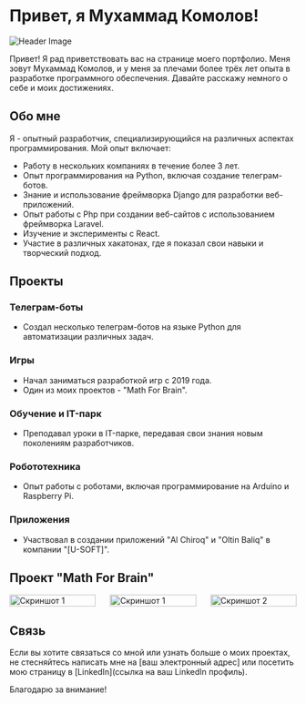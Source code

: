 # Привет, я Мухаммад Комолов!

![Header Image](https://ic.wampi.ru/2023/08/10/Group-1.png)

Привет! Я рад приветствовать вас на странице моего портфолио. Меня зовут Мухаммад Комолов, и у меня за плечами более трёх лет опыта в разработке программного обеспечения. Давайте расскажу немного о себе и моих достижениях.

## Обо мне

Я - опытный разработчик, специализирующийся на различных аспектах программирования. Мой опыт включает:

- Работу в нескольких компаниях в течение более 3 лет.
- Опыт программирования на Python, включая создание телеграм-ботов.
- Знание и использование фреймворка Django для разработки веб-приложений.
- Опыт работы с Php при создании веб-сайтов с использованием фреймворка Laravel.
- Изучение и эксперименты с React.
- Участие в различных хакатонах, где я показал свои навыки и творческий подход.

## Проекты

### Телеграм-боты

- Создал несколько телеграм-ботов на языке Python для автоматизации различных задач.
  
### Игры

- Начал заниматься разработкой игр с 2019 года.
- Один из моих проектов - "Math For Brain".

### Обучение и IT-парк

- Преподавал уроки в IT-парке, передавая свои знания новым поколениям разработчиков.

### Робототехника

- Опыт работы с роботами, включая программирование на Arduino и Raspberry Pi.

### Приложения

- Участвовал в создании приложений "Al Chiroq" и "Oltin Baliq" в компании "[U-SOFT]".

## Проект "Math For Brain"

<div style="display: flex; justify-content: space-between; align-items: center;">
  <a href="https://itpark.itch.io/crystal-castle" style="flex-basis: 30%;">
    <img src="https://img.itch.zone/aW1nLzg1ODE4NDEuanBn/315x250%23c/N54WEy.jpg" alt="Скриншот 1" style="width: 100%; display: block;">
  </a>
  <a href="https://www.linkedin.com/feed/update/urn:li:activity:7032008221506613248/" style="flex-basis: 30%;">
    <img src="https://ie.wampi.ru/2023/08/10/SNIMOK-EKRANA-2023-04-25-184325.png" alt="Скриншот 1" style="width: 100%; display: block;">
  </a>
  <a href="https://itpark.itch.io/pvp" style="flex-basis: 30%;">
    <img src="https://ie.wampi.ru/2023/08/10/Screenshot-2023-08-10-124948.png" alt="Скриншот 2" style="width: 100%; display: block;">
  </a>
  <!-- Добавьте скриншоты и ссылки для всех интересующих вас игр -->
</div>


## Связь

Если вы хотите связаться со мной или узнать больше о моих проектах, не стесняйтесь написать мне на [ваш электронный адрес] или посетить мою страницу в [LinkedIn](ссылка на ваш LinkedIn профиль).

Благодарю за внимание!

